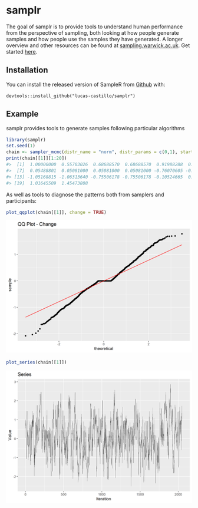 
<!-- README.md is generated from README.Rmd. Please edit that file -->

# samplr

<!-- badges: start -->
<!-- badges: end -->

The goal of samplr is to provide tools to understand human performance
from the perspective of sampling, both looking at how people generate
samples and how people use the samples they have generated. A longer
overview and other resources can be found at
[sampling.warwick.ac.uk](sampling.warwick.ac.uk). Get started
[here](vignettes/how-to-sample.html).

## Installation

You can install the released version of SampleR from
[Github](https://github.com/lucas-castillo/samplr) with:

    devtools::install_github("lucas-castillo/samplr")

## Example

samplr provides tools to generate samples following particular
algorithms

``` r
library(samplr)
set.seed(1)
chain <- sampler_mcmc(distr_name = "norm", distr_params = c(0,1), start = 1, sigma_prop = diag(1) * .5, iterations = 2048)
print(chain[[1]][1:20])
#>  [1]  1.00000000  0.55703026  0.68688570  0.68688570  0.91988288  0.26328684
#>  [7]  0.05488801  0.05081000  0.05081000  0.05081000 -0.76070605 -0.76070605
#> [13] -1.05168815 -1.06313640 -0.75506178 -0.75506178 -0.10524665  0.44780723
#> [19]  1.01645509  1.45473808
```

As well as tools to diagnose the patterns both from samplers and
participants:

``` r
plot_qqplot(chain[[1]], change = TRUE)
```

![](man/figures/README-unnamed-chunk-3-1.png)<!-- -->

``` r
plot_series(chain[[1]])
```

![](man/figures/README-unnamed-chunk-3-2.png)<!-- -->
